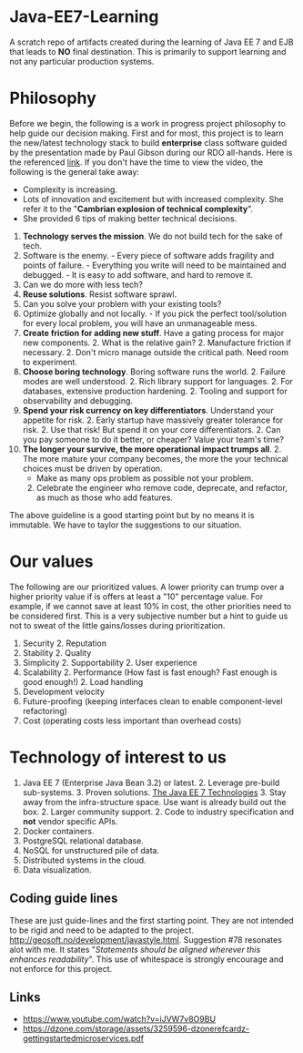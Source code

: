 # Java-EE7-Learning
A scratch repo of artifacts created during the learning of Java EE 7 and EJB that leads to **NO** final destination.  This is primarily to support learning and not any particular production systems.

# Philosophy
Before we begin, the following is a work in progress project philosophy to help guide our decision making.  First and for most, this project is to learn the new/latest technology stack to build **enterprise** class software guided by the presentation made by Paul Gibson during our RDO all-hands.  Here is the referenced [link](https://www.oreilly.com/ideas/a-young-ladys-illustrated-primer-to-technical-decision-making).  If you don't have the time to view the video, the following is the general take away:

* Complexity is increasing.
* Lots of innovation and excitement but with increased complexity.  She refer it to the "**Cambrian explosion of technical complexity**".
* She provided 6 tips of making better technical decisions.

1. **Technology serves the mission**.  We do not build tech for the sake of tech.
  2. Software is the enemy.
    - Every piece of software adds fragility and points of failure.
    - Everything you write will need to be maintained and debugged.
    - It is easy to add software, and hard to remove it.
  2. Can we do more with less tech?
1. **Reuse solutions**. Resist software sprawl.
  2. Can you solve your problem with your existing tools?
  2. Optimize globally and not locally.
    - If you pick the perfect tool/solution for every local problem, you will have an unmanageable mess.
1. **Create friction for adding new stuff**.  Have a gating process for major new components.
   2. What is the relative gain?
   2. Manufacture friction if necessary.
   2. Don't micro manage outside the critical path.  Need room to experiment.
1. **Choose boring technology**.  Boring software runs the world.
   2. Failure modes are well understood.
   2. Rich library support for languages.
   2. For databases, extensive production hardening.
   2. Tooling and support for observability and debugging.
1. **Spend your risk currency on key differentiators**.  Understand your appetite for risk.
   2. Early startup have massively greater tolerance for risk.
   2. Use that risk! But spend it on your core differentiators.
   2. Can you pay someone to do it better, or cheaper?  Value your team's time?
1. **The longer your survive, the more operational impact trumps all**.
   2. The more mature your company becomes, the more the your technical choices must be driven by operation.
      - Make as many ops problem as possible not your problem.
   2. Celebrate the engineer who remove code, deprecate, and refactor, as much as those who add features.

The above guideline is a good starting point but by no means it is immutable.  We have to taylor the suggestions to our situation.

# Our values
The following are our prioritized values.  A lower priority can trump over a higher priority value if is offers at least a "10" percentage value.  For example, if we cannot save at least 10% in cost, the other priorities need to be considered first.  This is a very subjective number but a hint to guide us not to sweat of the little gains/losses during prioritization.

1. Security
   2. Reputation
1. Stability
   2. Quality
1. Simplicity
   2. Supportability
   2. User experience
1. Scalability
   2. Performance (How fast is fast enough? Fast enough is good enough!)
   2. Load handling
1. Development velocity
1. Future-proofing (keeping interfaces clean to enable component-level refactoring)
1. Cost (operating costs less important than overhead costs)

# Technology of interest to us
1. Java EE 7 (Enterprise Java Bean 3.2) or latest.
   2. Leverage pre-build sub-systems.
      3. Proven solutions. [The Java EE 7 Technologies](http://stackoverflow.com/questions/37082364/a-summary-of-all-java-ee-specifications)
      3. Stay away from the infra-structure space.  Use want is already build out the box.
   2. Larger community support.
   2. Code to industry specification and **not** vendor specific APIs.
1. Docker containers.
1. PostgreSQL relational database.
1. NoSQL for unstructured pile of data.
1. Distributed systems in the cloud.
1. Data visualization.

## Coding guide lines
These are just guide-lines and the first starting point.  They are not intended to be rigid and need to be adapted to the project.
http://geosoft.no/development/javastyle.html.  Suggestion #78 resonates alot with me.  It states "*Statements should be aligned wherever this enhances readability*".  This use of whitespace is strongly encourage and not enforce for this project.

## Links
- https://www.youtube.com/watch?v=iJVW7v8O9BU 
- https://dzone.com/storage/assets/3259596-dzonerefcardz-gettingstartedmicroservices.pdf
